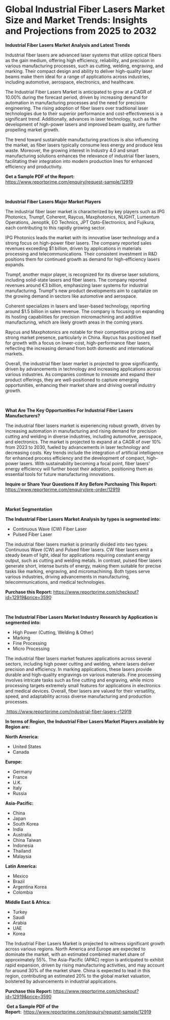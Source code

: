 <p><h1>Global Industrial Fiber Lasers Market Size and Market Trends: Insights and Projections from 2025 to 2032</h1></p><p><strong>Industrial Fiber Lasers Market Analysis and Latest Trends</strong></p>
<p><p>Industrial fiber lasers are advanced laser systems that utilize optical fibers as the gain medium, offering high efficiency, reliability, and precision in various manufacturing processes, such as cutting, welding, engraving, and marking. Their compact design and ability to deliver high-quality laser beams make them ideal for a range of applications across industries, including automotive, aerospace, electronics, and healthcare.</p><p>The Industrial Fiber Lasers Market is anticipated to grow at a CAGR of 10.00% during the forecast period, driven by increasing demand for automation in manufacturing processes and the need for precision engineering. The rising adoption of fiber lasers over traditional laser technologies due to their superior performance and cost-effectiveness is a significant trend. Additionally, advances in laser technology, such as the development of high-power lasers and improved beam quality, are further propelling market growth. </p><p>The trend toward sustainable manufacturing practices is also influencing the market, as fiber lasers typically consume less energy and produce less waste. Moreover, the growing interest in Industry 4.0 and smart manufacturing solutions enhances the relevance of industrial fiber lasers, facilitating their integration into modern production lines for enhanced efficiency and productivity.</p></p>
<p><strong>Get a Sample PDF of the Report:&nbsp;</strong> <a href="https://www.reportprime.com/enquiry/request-sample/12919?utm_campaign=4465&utm_medium=2&utm_source=Github&utm_content=ia&utm_term=17052025&utm_id=industrial-fiber-lasers">https://www.reportprime.com/enquiry/request-sample/12919</a></p>
<p>&nbsp;</p>
<p><strong>Industrial Fiber Lasers Major Market Players</strong></p>
<p><p>The industrial fiber laser market is characterized by key players such as IPG Photonics, Trumpf, Coherent, Raycus, Maxphotonics, NLIGHT, Lumentum Operations, Jenoptik, EO Technics, JPT Opto-Electronics, and Fujikura, each contributing to this rapidly growing sector.</p><p>IPG Photonics leads the market with its innovative laser technology and a strong focus on high-power fiber lasers. The company reported sales revenues exceeding $1 billion, driven by applications in materials processing and telecommunications. Their consistent investment in R&D positions them for continued growth as demand for high-efficiency lasers expands.</p><p>Trumpf, another major player, is recognized for its diverse laser solutions, including solid-state lasers and fiber lasers. The company reported revenues around €3 billion, emphasizing laser systems for industrial manufacturing. Trumpf's new product developments aim to capitalize on the growing demand in sectors like automotive and aerospace.</p><p>Coherent specializes in lasers and laser-based technology, reporting around $1.5 billion in sales revenue. The company is focusing on expanding its hosting capabilities for precision micromachining and additive manufacturing, which are likely growth areas in the coming years.</p><p>Raycus and Maxphotonics are notable for their competitive pricing and strong market presence, particularly in China. Raycus has positioned itself for growth with a focus on lower-cost, high-performance fiber lasers, reflecting the increasing demand from both domestic and international markets.</p><p>Overall, the industrial fiber laser market is projected to grow significantly, driven by advancements in technology and increasing applications across various industries. As companies continue to innovate and expand their product offerings, they are well-positioned to capture emerging opportunities, enhancing their market share and driving overall industry growth.</p></p>
<p>&nbsp;</p>
<p><strong>What Are The Key Opportunities For Industrial Fiber Lasers Manufacturers?</strong></p>
<p><p>The industrial fiber lasers market is experiencing robust growth, driven by increasing automation in manufacturing and rising demand for precision cutting and welding in diverse industries, including automotive, aerospace, and electronics. The market is projected to expand at a CAGR of over 10% from 2023 to 2030, fueled by advancements in laser technology and decreasing costs. Key trends include the integration of artificial intelligence for enhanced process efficiency and the development of compact, high-power lasers. With sustainability becoming a focal point, fiber lasers' energy efficiency will further boost their adoption, positioning them as essential tools for future manufacturing innovations.</p></p>
<p><strong>Inquire or Share Your Questions If Any Before Purchasing This Report:</strong> <a href="https://www.reportprime.com/enquiry/pre-order/12919?utm_campaign=4465&utm_medium=2&utm_source=Github&utm_content=ia&utm_term=17052025&utm_id=industrial-fiber-lasers">https://www.reportprime.com/enquiry/pre-order/12919</a></p>
<p>&nbsp;</p>
<p><strong>Market Segmentation</strong></p>
<p><strong>The Industrial Fiber Lasers Market Analysis by types is segmented into:</strong></p>
<p><ul><li>Continuous Wave (CW) Fiber Laser</li><li>Pulsed Fiber Laser</li></ul></p>
<p><p>The industrial fiber lasers market is primarily divided into two types: Continuous Wave (CW) and Pulsed fiber lasers. CW fiber lasers emit a steady beam of light, ideal for applications requiring constant energy output, such as cutting and welding metals. In contrast, pulsed fiber lasers generate short, intense bursts of energy, making them suitable for precise tasks like marking, engraving, and micromachining. Both types serve various industries, driving advancements in manufacturing, telecommunications, and medical technologies.</p></p>
<p><strong>Purchase this Report:&nbsp;</strong><a href="https://www.reportprime.com/checkout?id=12919&price=3590&utm_campaign=4465&utm_medium=2&utm_source=Github&utm_content=ia&utm_term=17052025&utm_id=industrial-fiber-lasers">https://www.reportprime.com/checkout?id=12919&price=3590</a></p>
<p>&nbsp;</p>
<p><strong>The Industrial Fiber Lasers Market Industry Research by Application is segmented into:</strong></p>
<p><ul><li>High Power (Cutting, Welding & Other)</li><li>Marking</li><li>Fine Processing</li><li>Micro Processing</li></ul></p>
<p><p>The industrial fiber lasers market features applications across several sectors, including high power cutting and welding, where lasers deliver precision and efficiency. In marking applications, these lasers provide durable and high-quality engravings on various materials. Fine processing involves intricate tasks such as fine cutting and engraving, while micro processing targets extremely small features for applications in electronics and medical devices. Overall, fiber lasers are valued for their versatility, speed, and adaptability across diverse manufacturing and production processes.</p></p>
<p><a href="https://www.reportprime.com/industrial-fiber-lasers-r12919?utm_campaign=4465&utm_medium=2&utm_source=Github&utm_content=ia&utm_term=17052025&utm_id=industrial-fiber-lasers">&nbsp;https://www.reportprime.com/industrial-fiber-lasers-r12919</a></p>
<p><strong>In terms of Region, the Industrial Fiber Lasers Market Players available by Region are:</strong></p>
<p>
    <p> <strong> North America: </strong>
        <ul>
            <li>United States</li>
            <li>Canada</li>
        </ul>
        </p> 
    <p> <strong> Europe: </strong>
        <ul>
            <li>Germany</li>
            <li>France</li>
            <li>U.K.</li>
            <li>Italy</li>
            <li>Russia</li>
        </ul>
        </p> 
    <p> <strong> Asia-Pacific: </strong>
        <ul>
            <li>China</li>
            <li>Japan</li>
            <li>South Korea</li>
            <li>India</li>
            <li>Australia</li>
            <li>China Taiwan</li>
            <li>Indonesia</li>
            <li>Thailand</li>
            <li>Malaysia</li>
        </ul>
        </p> 
    <p> <strong> Latin America: </strong>
        <ul>
            <li>Mexico</li>
            <li>Brazil</li>
            <li>Argentina Korea</li>
            <li>Colombia</li>
        </ul>
        </p> 
    <p> <strong> Middle East & Africa: </strong>
        <ul>
            <li>Turkey</li>
            <li>Saudi</li>
            <li>Arabia</li>
            <li>UAE</li>
            <li>Korea</li>
        </ul>
    </p>
    </p>
<p><p>The Industrial Fiber Lasers Market is projected to witness significant growth across various regions. North America and Europe are expected to dominate the market, with an estimated combined market share of approximately 55%. The Asia-Pacific (APAC) region is anticipated to exhibit rapid expansion, driven by rising manufacturing activities, and may account for around 30% of the market share. China is expected to lead in this region, contributing an estimated 20% to the global market valuation, bolstered by advancements in industrial applications.</p></p>
<p><strong>Purchase this Report: </strong><a href="https://www.reportprime.com/checkout?id=12919&price=3590&utm_campaign=4465&utm_medium=2&utm_source=Github&utm_content=ia&utm_term=17052025&utm_id=industrial-fiber-lasers">https://www.reportprime.com/checkout?id=12919&price=3590</a></p>
<p>&nbsp;<strong>Get a Sample PDF of the Report:&nbsp;&nbsp;</strong><a href="https://www.reportprime.com/enquiry/request-sample/12919?utm_campaign=4465&utm_medium=2&utm_source=Github&utm_content=ia&utm_term=17052025&utm_id=industrial-fiber-lasers">https://www.reportprime.com/enquiry/request-sample/12919</a></p>
<p><strong></strong></p>
<p><p></p><p></p><p></p></p>
